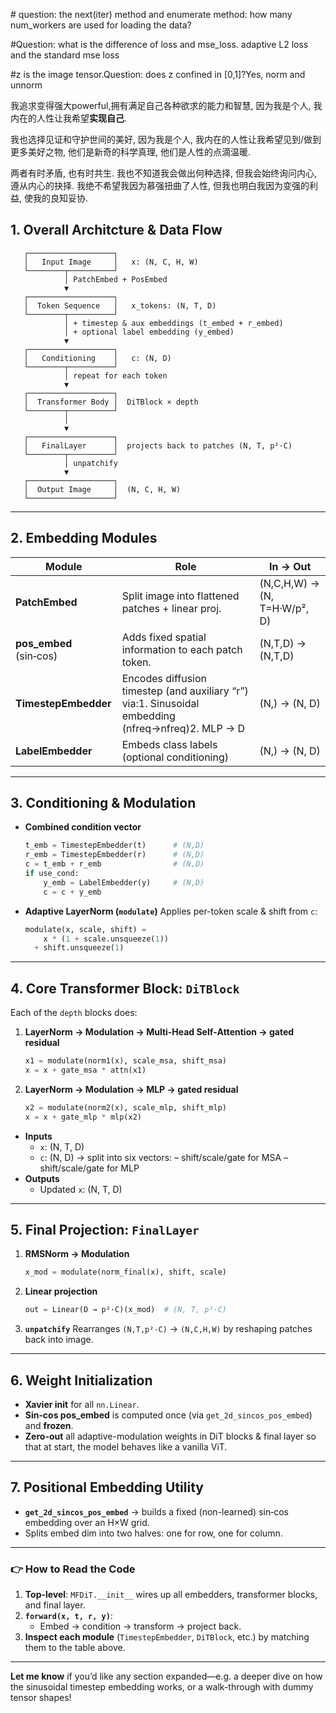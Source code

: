  \# question: the next(iter) method and enumerate method: how many num_workers are used for loading the data?

\#Question: what is the difference of loss and mse_loss. 
adaptive L2 loss and the standard mse loss

\#z is the image tensor.Question: does z confined in [0,1]?Yes, norm and unnorm

我追求变得强大powerful,拥有满足自己各种欲求的能力和智慧, 因为我是个人, 我内在的人性让我希望**实现自己**.

我也选择见证和守护世间的美好, 因为我是个人, 我内在的人性让我希望见到/做到更多美好之物, 他们是新奇的科学真理, 他们是人性的点滴温暖.

两者有时矛盾, 也有时共生. 我也不知道我会做出何种选择, 但我会始终询问内心, 遵从内心的抉择. 我绝不希望我因为慕强扭曲了人性, 但我也明白我因为变强的利益, 使我的良知妥协. 

## 1. Overall Architcture & Data Flow

```
   ┌───────────────────┐
   │   Input Image     │   x: (N, C, H, W)
   └────────┬──────────┘
            │ PatchEmbed + PosEmbed
            ▼
   ┌───────────────────┐
   │  Token Sequence   │   x_tokens: (N, T, D)
   └────────┬──────────┘
            │ + timestep & aux embeddings (t_embed + r_embed)
            │ + optional label embedding (y_embed)
            ▼
   ┌───────────────────┐
   │   Conditioning    │   c: (N, D)
   └────────┬──────────┘
            │ repeat for each token
            ▼
   ┌───────────────────┐
   │  Transformer Body │  DiTBlock × depth
   └────────┬──────────┘
            │
            ▼
   ┌───────────────────┐
   │   FinalLayer      │  projects back to patches (N, T, p²·C)
   └────────┬──────────┘
            │ unpatchify
            ▼
   ┌───────────────────┐
   │  Output Image     │  (N, C, H, W)
   └───────────────────┘
```

------

## 2. Embedding Modules

| Module                  | Role                                                         | In → Out                     |
| ----------------------- | ------------------------------------------------------------ | ---------------------------- |
| **PatchEmbed**          | Split image into flattened patches + linear proj.            | (N,C,H,W) → (N, T=H·W/p², D) |
| **pos_embed** (sin‑cos) | Adds fixed spatial information to each patch token.          | (N,T,D) → (N,T,D)            |
| **TimestepEmbedder**    | Encodes diffusion timestep (and auxiliary “r”) via:1. Sinusoidal embedding (nfreq→nfreq)2. MLP → D | (N,) → (N, D)                |
| **LabelEmbedder**       | Embeds class labels (optional conditioning)                  | (N,) → (N, D)                |

------

## 3. Conditioning & Modulation

- **Combined condition vector**

  ```python
  t_emb = TimestepEmbedder(t)      # (N,D)
  r_emb = TimestepEmbedder(r)      # (N,D)
  c = t_emb + r_emb                # (N,D)
  if use_cond:
      y_emb = LabelEmbedder(y)     # (N,D)
      c = c + y_emb
  ```

- **Adaptive LayerNorm (`modulate`)**
   Applies per-token scale & shift from `c`:

  ```python
  modulate(x, scale, shift) =
      x * (1 + scale.unsqueeze(1))
    + shift.unsqueeze(1)
  ```

------

## 4. Core Transformer Block: `DiTBlock`

Each of the `depth` blocks does:

1. **LayerNorm → Modulation → Multi‑Head Self‑Attention → gated residual**

   ```python
   x1 = modulate(norm1(x), scale_msa, shift_msa)
   x = x + gate_msa * attn(x1)
   ```

2. **LayerNorm → Modulation → MLP → gated residual**

   ```python
   x2 = modulate(norm2(x), scale_mlp, shift_mlp)
   x = x + gate_mlp * mlp(x2)
   ```

- **Inputs**
  - `x`: (N, T, D)
  - `c`: (N, D) → split into six vectors:
     – shift/scale/gate for MSA
     – shift/scale/gate for MLP
- **Outputs**
  - Updated `x`: (N, T, D)

------

## 5. Final Projection: `FinalLayer`

1. **RMSNorm → Modulation**

   ```python
   x_mod = modulate(norm_final(x), shift, scale)
   ```

2. **Linear projection**

   ```python
   out = Linear(D → p²·C)(x_mod)  # (N, T, p²·C)
   ```

3. **`unpatchify`**
    Rearranges `(N,T,p²·C)` → `(N,C,H,W)` by reshaping patches back into image.

------

## 6. Weight Initialization

- **Xavier init** for all `nn.Linear`.
- **Sin‑cos pos_embed** is computed once (via `get_2d_sincos_pos_embed`) and **frozen**.
- **Zero-out** all adaptive-modulation weights in DiT blocks & final layer so that at start, the model behaves like a vanilla ViT.

------

## 7. Positional Embedding Utility

- **`get_2d_sincos_pos_embed`** → builds a fixed (non-learned) sin‑cos embedding over an H×W grid.
- Splits embed dim into two halves: one for row, one for column.

------

### 👉 How to Read the Code

1. **Top-level**: `MFDiT.__init__` wires up all embedders, transformer blocks, and final layer.
2. **`forward(x, t, r, y)`**:
   - Embed → condition → transform → project back.
3. **Inspect each module** (`TimestepEmbedder`, `DiTBlock`, etc.) by matching them to the table above.

------

**Let me know** if you’d like any section expanded—e.g. a deeper dive on how the sinusoidal timestep embedding works, or a walk-through with dummy tensor shapes!
